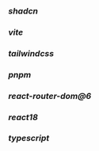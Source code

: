 ### ***shadcn***
### ***vite***
### ***tailwindcss***
### ***pnpm***
### ***react-router-dom@6***
### ***react18***
### ***typescript***
